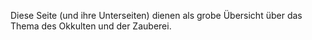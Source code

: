 ﻿<!--t > WARNUNG vor Zauberei/Spiritismus/Okkultismus! t-->

<!--d  d-->



Diese Seite (und ihre Unterseiten) dienen als grobe Übersicht über das Thema des Okkulten und der Zauberei.


